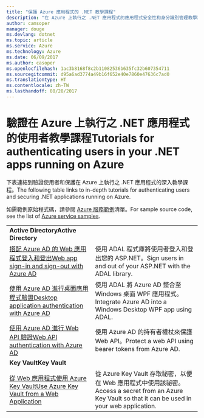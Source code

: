 ```yaml
---
title: "保護 Azure 應用程式的 .NET 教學課程"
description: "在 Azure 上執行之 .NET 應用程式的應用程式安全性和身分識別管理教學課程。"
author: camsoper
manager: douge
ms.devlang: dotnet
ms.topic: article
ms.service: Azure
ms.technology: Azure
ms.date: 06/09/2017
ms.author: casoper
ms.openlocfilehash: 1ac3b8168f8c2b11082536b635fc32b607354711
ms.sourcegitcommit: d95a6ad3774a49b16f652e40e7860e47636c7ad0
ms.translationtype: HT
ms.contentlocale: zh-TW
ms.lasthandoff: 08/28/2017
---
```

# <a name="tutorials-for-authenticating-users-in-your-net-apps-running-on-azure"></a><span data-ttu-id="98152-103">驗證在 Azure 上執行之 .NET 應用程式的使用者教學課程</span><span class="sxs-lookup"><span data-stu-id="98152-103">Tutorials for authenticating users in your .NET apps running on Azure</span></span>

<span data-ttu-id="98152-104">下表連結到驗證使用者和保護在 Azure 上執行之 .NET 應用程式的深入教學課程。</span><span class="sxs-lookup"><span data-stu-id="98152-104">The following table links to in-depth tutorials for authenticating users and securing .NET applications running on Azure.</span></span>

<span data-ttu-id="98152-105">如需範例原始程式碼，請參閱 [Azure 服務範例](https://azure.microsoft.com/resources/samples/?platform=dotnet)清單。</span><span class="sxs-lookup"><span data-stu-id="98152-105">For sample source code, see the list of [Azure service samples](https://azure.microsoft.com/resources/samples/?platform=dotnet).</span></span>

| | |
|---|---|
|<span data-ttu-id="98152-106">**Active Directory**</span><span class="sxs-lookup"><span data-stu-id="98152-106">**Active Directory**</span></span>||
| <span data-ttu-id="98152-107">[搭配 Azure AD 的 Web 應用程式登入和登出][1]</span><span class="sxs-lookup"><span data-stu-id="98152-107">[Web app sign-in and sign-out with Azure AD][1]</span></span> | <span data-ttu-id="98152-108">使用 ADAL 程式庫將使用者登入和登出您的 ASP.NET。</span><span class="sxs-lookup"><span data-stu-id="98152-108">Sign users in and out of your ASP.NET with the ADAL library.</span></span>
| <span data-ttu-id="98152-109">[使用 Azure AD 進行桌面應用程式驗證][2]</span><span class="sxs-lookup"><span data-stu-id="98152-109">[Desktop application authentication with Azure AD][2]</span></span>| <span data-ttu-id="98152-110">使用 ADAL 將 Azure AD 整合至 Windows 桌面 WPF 應用程式。</span><span class="sxs-lookup"><span data-stu-id="98152-110">Integrate Azure AD into a Windows Desktop WPF app using ADAL.</span></span> | 
| <span data-ttu-id="98152-111">[使用 Azure AD 進行 Web API 驗證][3]</span><span class="sxs-lookup"><span data-stu-id="98152-111">[Web API authentication with Azure AD][3]</span></span> | <span data-ttu-id="98152-112">使用 Azure AD 的持有者權杖來保護 Web API。</span><span class="sxs-lookup"><span data-stu-id="98152-112">Protect a web API using bearer tokens from Azure AD.</span></span> |
|<span data-ttu-id="98152-113">**Key Vault**</span><span class="sxs-lookup"><span data-stu-id="98152-113">**Key Vault**</span></span>||
| <span data-ttu-id="98152-114">[從 Web 應用程式使用 Azure Key Vault][4]</span><span class="sxs-lookup"><span data-stu-id="98152-114">[Use Azure Key Vault from a Web Application][4]</span></span> | <span data-ttu-id="98152-115">從 Azure Key Vault 存取祕密，以便在 Web 應用程式中使用該祕密。</span><span class="sxs-lookup"><span data-stu-id="98152-115">Access a secret from an Azure Key Vault so that it can be used in your web application.</span></span> | 

[1]: /azure/active-directory/develop/active-directory-devquickstarts-webapp-dotnet
[2]: /azure/active-directory/develop/active-directory-devquickstarts-dotnet
[3]: /azure/active-directory/develop/active-directory-devquickstarts-webapi-dotnet
[4]: /azure/key-vault/key-vault-use-from-web-application